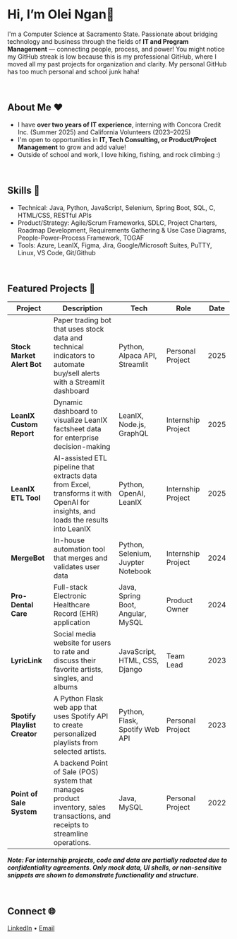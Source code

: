 # Hi, I’m  Olei Ngan👋 

I'm a Computer Science at Sacramento State. Passionate about bridging technology and business through the fields of **IT and Program Management** — connecting people, process, and power! You might notice my GitHub streak is low because this is my professional GitHub, where I moved all my past projects for organization and clarity. My personal GitHub has too much personal and school junk haha!

<br>

## About Me ❤️
- I have **over two years of IT experience**, interning with Concora Credit Inc. (Summer 2025) and California Volunteers (2023–2025) 
- I'm open to opportunities in **IT, Tech Consulting, or Product/Project Management** to grow and add value!
- Outside of school and work, I love hiking, fishing, and rock climbing :)

<br>

## Skills 🧩 
- Technical: Java, Python, JavaScript, Selenium, Spring Boot, SQL, C, HTML/CSS, RESTful APIs
- Product/Strategy: Agile/Scrum Frameworks, SDLC, Project Charters, Roadmap Development, Requirements Gathering & Use Case Diagrams, People-Power-Process Framework, TOGAF
- Tools: Azure, LeanIX, Figma, Jira, Google/Microsoft Suites, PuTTY, Linux, VS Code, Git/Github

<br>

## Featured Projects 🌟 
| Project | Description | Tech | Role | Date
|----------|--------------|------|------------|------|
| **Stock Market Alert Bot** | Paper trading bot that uses stock data and technical indicators to automate buy/sell alerts with a Streamlit dashboard | Python, Alpaca API, Streamlit | Personal Project | 2025 |
| **LeanIX Custom Report** | Dynamic dashboard to visualize LeanIX factsheet data for enterprise decision-making | LeanIX, Node.js, GraphQL | Internship Project | 2025 |
| **LeanIX ETL Tool** | AI-assisted ETL pipeline that extracts data from Excel, transforms it with OpenAI for insights, and loads the results into LeanIX | Python, OpenAI, LeanIX | Internship Project | 2025 |
| **MergeBot** | In-house automation tool that merges and validates user data | Python, Selenium, Juypter Notebook | Internship Project | 2024 |
| **Pro-Dental Care** | Full-stack Electronic Healthcare Record (EHR) application | Java, Spring Boot, Angular, MySQL | Product Owner | 2024 |
| **LyricLink** | Social media website for users to rate and discuss their favorite artists, singles, and albums | JavaScript, HTML, CSS, Django | Team Lead | 2023 |
| **Spotify Playlist Creator** | A Python Flask web app that uses Spotify API to create personalized playlists from selected artists. | Python, Flask, Spotify Web API | Personal Project | 2023 | 
| **Point of Sale System** | A backend Point of Sale (POS) system that manages product inventory, sales transactions, and receipts to streamline operations. | Java, MySQL | Personal Project | 2022 | 

***Note: For internship projects, code and data are partially redacted due to confidentiality agreements. Only mock data, UI shells, or non-sensitive snippets are shown to demonstrate functionality and structure.***

<br>

## Connect 🌐
[LinkedIn](https://linkedin.com/in/oleingan) • [Email](mailto:oleiamelie.vngan@gmail.com)



